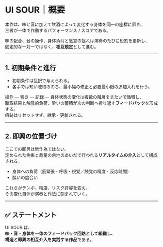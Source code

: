 # UI SOUR｜概要

本作は、味と音に加えて飲酒によって変化する身体を同一の座標に置き、  
三者が一体で作動するパフォーマンス / スコアである。  

味の配合、音の操作、身体負荷と感覚の揺れは演奏のたびに役割を更新し、  
固定的な一対一ではなく、**相互規定**として進む。

---

## 1. 初期条件と進行
- 初期条件は乱択で与えられる。  
- 各手では短い聴取ののち、最小幅の修正と必要最小限の追加入れを行う。  

操作 — 響き — 記録 — 身体状態の変化は複数の階層をまたいで循環し、  
聴取結果と触覚的負荷、酔いの蓄積が次の判断へ折り返す**フィードバック**を形成する。  
痕跡はリセットせず、継承・更新される。

---

## 2. 即興の位置づけ
ここでの即興は無作為ではない。  
定められた拘束と裁量の余地のあいだで行われる**リアルタイムの介入**として構成される。  

- 身体への負荷（筋緊張・呼吸・視覚／触覚の精度・反応時間）  
- 酔いの度合い  

これらがテンポ、精度、リスク許容を変え、  
その変化自体が演奏と作法に刻まれていく。

---

## ✅ ステートメント
UI SOUR は、  
**味・音・身体を一体のフィードバック回路として組織し、  
構造と即興の相互介入を実践する作品**である。
